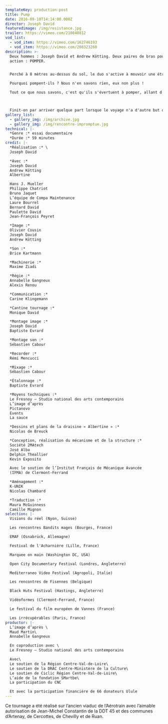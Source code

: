 ```yaml
---
templateKey: production-post
title: Pump
date: 2016-09-10T14:14:00.000Z
director: Joseph David
featuredimage: /img/resistance.jpg
trailer: https://vimeo.com/210840812
vod_list:
  - vod_item: https://vimeo.com/162746193
  - vod_item: https://vimeo.com/208323260
description: >-
  Deux hommes : Joseph David et Andrew Kötting. Deux paires de bras pour une
  action : POMPER. 


  Perché à 8 mètres au-dessus du sol, le duo s'active à mouvoir une étrange structure sur un viaduc de béton. Vestige de la voie d'essai de l'Aérotrain, le monorail reliant Saran à Ruan dans le Loiret est le théâtre d'un périple de 7 jours durant lequel deux Sisyphe élisent domicile dans une UHM (Unité d'Habitation Mobile) pensée pour eux.

  Pourquoi pompent-ils ? Nous n'en savons rien, eux non plus !

  Tout ce que nous savons, c'est qu'ils s'évertuent à pomper, allant d'un point à l'autre du tronçon long de 18 kilomètres. Des champs de la Beauce jusqu'à la forêt et la banlieue d'Orléans, ils posent leurs regards sur le monde d'en bas avec lequel ils communiquent parfois, et sur le monde d'en haut dans lequel ils se sont isolés.



  Finit-on par arriver quelque part lorsque le voyage n'a d'autre but que celui d'être fait ?
gallery_list:
  - gallery_img: /img/archive.jpg
  - gallery_img: /img/rencontre-impromptue.jpg
technical: |-
  *Genre :* essai documentaire
  *Durée :* 59 minutes
credit: |-
  *Réalisation :* \
  Joseph David

  *Avec :*
  Joseph David
  Andrew Kötting
  Albertine

  Hans J. Mueller
  Philippe Chatriot
  Bruno Jaquet
  L’équipe de Compa Maintenance
  Laure Bourrel
  Bernard David
  Paulette David
  Jean-François Peyret

  *Image :*
  Olivier Cousin
  Joseph David
  Andrew Kötting

  *Son :*
  Brice Kartmann

  *Machinerie :*
  Maxime Ziadi

  *Régie :*
  Annabelle Gangneux
  Alexis Renou

  *Communication :*
  Carine Klingemann

  *Cantine tournage :*
  Monique David

  *Montage image :*
  Joseph David
  Baptiste Evrard

  *Montage son :*
  Sébastien Cabour

  *Recorder :*
  Rémi Mencucci

  *Mixage :*
  Sébastien Cabour

  *Étalonnage :*
  Baptiste Evrard 

  *Moyens techniques :*
  Le Fresnoy – Studio national des arts contemporains
  L’image d’après
  Pictanovo
  Events
  La sauce

  *Dessins et plans de la draisine « Albertine » :*
  Nicolas de Breuck

  *Conception, réalisation du mécanisme et de la structure :*
  Société 2MAtech
  José Alba
  Delphin Theallier
  Kevin Exposito

  Avec le soutien de l’Institut Français de Mécanique Avancée
  (IFMA) de Clermont-Ferrand

  *Aménagement :*
  K-UNIK
  Nicolas Chambard

  *Traduction :* 
  Maura McGuinness
  Camille Mignon
selection: |-
  Visions du réel (Nyon, Suisse)

  Les rencontres Bandits mages (Bourges, France) 

  EMAF (Osnabrück, Allemagne)

  Festival de l'Acharnière (Lille, France)

  Marquee on main (Washington DC, USA)

  Open City Documentary Festival (Londres, Angleterre)

  Mediterraneo Video Festival (Agropoli, Italie)

  Les rencontres de Fisennes (Belgique)

  Black Huts Festival (Hastings, Angleterre)

  Vidéoformes (Clermont-Ferrand, France) 

  Le festival du film européen de Vannes (France)

  Les irrécupérables (Paris, France)
productor: |-
  L’image d’après \
  Maud Martin\
  Annabelle Gangneux 

  En coproduction avec \
  Le Fresnoy – Studio national des arts contemporains

  Avec\
  Le soutien de la Région Centre-Val-de-Loire\
  Le soutien de la DRAC Centre-Ministère de la Culture\
  Le soutien de Ciclic Région Centre-Val-de-Loire\
  L’aide de la fondation SMartbe\
  La participation du CNC

  Et avec la participation financière de 66 donateurs Ulule
---
```

Ce tournage a été réalisé sur l’ancien viaduc de l’Aérotrain avec l’aimable autorisation de Jean-Michel Constantin de la DDT 45 et des communes d’Artenay, de Cercottes, de Chevilly et de Ruan. 
